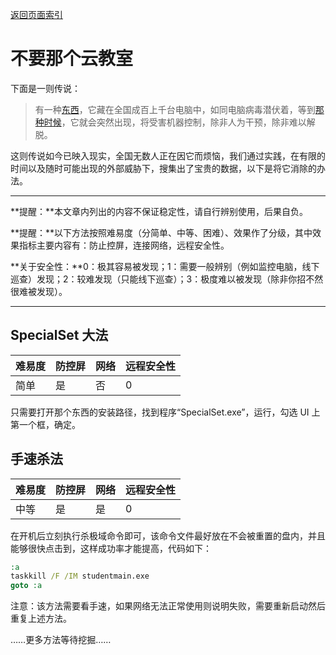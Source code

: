 [返回页面索引](/index.md)<br>

# 不要那个云教室

下面是一则传说：

> 有一种[东西](https://www.mythware.net/#/home)，它藏在全国成百上千台电脑中，如同电脑病毒潜伏着，等到[那种时候](http://www.gdfzoj.com:23380/)，它就会突然出现，将受害机器控制，除非人为干预，除非难以解脱。

这则传说如今已映入现实，全国无数人正在因它而烦恼，我们通过实践，在有限的时间以及随时可能出现的外部威胁下，搜集出了宝贵的数据，以下是将它消除的办法。

---

**提醒：**本文章内列出的内容不保证稳定性，请自行辨别使用，后果自负。

**提醒：**以下方法按照难易度（分简单、中等、困难）、效果作了分级，其中效果指标主要内容有：防止控屏，连接网络，远程安全性。

**关于安全性：**0：极其容易被发现；1：需要一般辨别（例如监控电脑，线下巡查）发现；2：较难发现（只能线下巡查）；3：极度难以被发现（除非你招不然很难被发现）。

---

## SpecialSet 大法

|难易度|防控屏|网络|远程安全性|
|:--|:--|:--|:--|
|简单|是|否|0|

只需要打开那个东西的安装路径，找到程序“SpecialSet.exe”，运行，勾选 UI 上第一个框，确定。

## 手速杀法

|难易度|防控屏|网络|远程安全性|
|:--|:--|:--|:--|
|中等|是|是|0|

在开机后立刻执行杀极域命令即可，该命令文件最好放在不会被重置的盘内，并且能够很快点击到，这样成功率才能提高，代码如下：

```bat
:a
taskkill /F /IM studentmain.exe
goto :a
```

注意：该方法需要看手速，如果网络无法正常使用则说明失败，需要重新启动然后重复上述方法。

……更多方法等待挖掘……